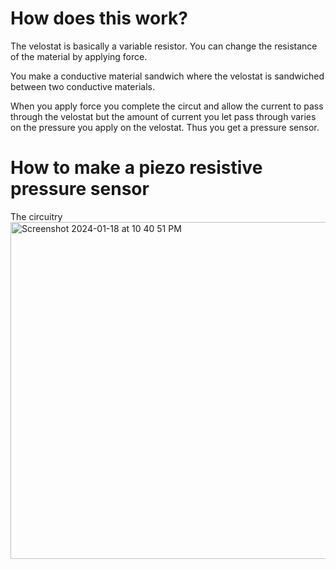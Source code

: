 # How does this work?
The velostat is basically a variable resistor. You can change the resistance of the material by applying force.

You make a conductive material sandwich where the velostat is sandwiched between two conductive materials. 

When you apply force you complete the circut and allow the current to pass through the velostat but the amount of current you let pass through varies on the pressure you apply on the velostat. Thus you get a pressure sensor. 


# How to make a piezo resistive pressure sensor

The circuitry
    <img width="539" alt="Screenshot 2024-01-18 at 10 40 51 PM" src="https://github.com/jaekim24/Smart_Sock/assets/62858192/43408b08-db71-404e-809e-0b51b8acc830">

